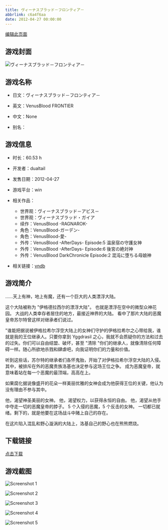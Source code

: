 ```yaml
---
title: ヴィーナスブラッド－フロンティア－
abbrlink: c6a4f6aa
date: 2012-04-27 00:00:00
---
```

[编辑此页面](https://github.com/ACG-3/ADV3-source/blob/main/source/_posts/games/%E3%83%B4%E3%82%A3%E3%83%BC%E3%83%8A%E3%82%B9%E3%83%96%E3%83%A9%E3%83%83%E3%83%89%EF%BC%8D%E3%83%95%E3%83%AD%E3%83%B3%E3%83%86%E3%82%A3%E3%82%A2%EF%BC%8D.md)

## 游戏封面

![ヴィーナスブラッド－フロンティア－](https://pan.timero.xyz/d/onedrive/img_lib_001/%E3%83%B4%E3%82%A3%E3%83%BC%E3%83%8A%E3%82%B9%E3%83%96%E3%83%A9%E3%83%83%E3%83%89%EF%BC%8D%E3%83%95%E3%83%AD%E3%83%B3%E3%83%86%E3%82%A3%E3%82%A2%EF%BC%8D_cover.avif)


## 游戏名称

- 日文：ヴィーナスブラッド－フロンティア－
- 英文：VenusBlood FRONTIER
- 中文：None

- 别名：


## 游戏信息

- 时长：60.53 h
- 开发者：dualtail
- 发售日期：2012-04-27
- 游戏平台：win
- 相关作品：
   - 世界观：ヴィーナスブラッド－アビス－
   - 世界观：ヴィーナスブラッド・ガイア
   - 续作：VenusBlood -RAGNAROK-
   - 角色：VenusBlood-ガーデン-
   - 角色：VenusBlood-愛-
   - 外传：VenusBlood -AfterDays- Episode:5 温泉宿の守護女神
   - 外传：VenusBlood -AfterDays- Episode:6 後宮の絶対神
   - 外传：VenusBlood DarkChronicle Episode:2 混沌に堕ちる母娘神

- 相关链接：[vndb](https://vndb.org/v9409)


## 游戏简介

......天上有神，地上有魔，还有一个巨大的人类漂浮大陆。

这个大陆被称为 "伊格德拉西尔的漂浮大陆"。
也就是漂浮在空中的微型众神花园。
大战的人类幸存者居住的地方，最接近神界的大陆。
看中了那片大陆的恶魔皇帝苏尔特曾这样对继承者们说过。

"谁能把据说被伊格拉希尔浮空大陆上的女神们守护的伊格拉希尔之心带给我，谁就是我的王位继承人。只要你拿到 Yggdrasil 之心，我就不会质疑你的方法和过去的过失。你们可以自由结盟、破坏，甚至 "清除 "你们的继承人，就像清除任何障碍一样。随心所欲地杀戮和肆虐吧，向我证明你们的力量和价值。

听到这些话，苏尔特的继承者们各怀鬼胎，开始了对伊格拉希尔浮空大陆的入侵。
其中，被排斥在外的恶魔贵族洛基也决定参与这场王位之争。
成为恶魔皇帝，就意味着站在每一个恶魔的最顶端，高高在上。

如果腐化据说像盛开的花朵一样美丽优雅的女神会成为他获得王位的关键，他认为没有理由不参与其中。

他，渴望神圣美丽的女神。
他，渴望权力，以获得永恒的自由。
他，渴望从他手中夺走一切的恶魔皇帝的脖子。
5 个入侵的恶魔，5 个反击的女神。
一切都已就绪。剩下的，就是他要在这场战斗中赌上自己的存在。

在这片陷入混乱和野心漩涡的大陆上，洛基自己的野心也在熊熊燃烧。




## 下载链接

[点击下载](https://pan.timero.xyz/onedrive/adv_lib_001/%E3%83%B4%E3%82%A3%E3%83%BC%E3%83%8A%E3%82%B9%E3%83%96%E3%83%A9%E3%83%83%E3%83%89%EF%BC%8D%E3%83%95%E3%83%AD%E3%83%B3%E3%83%86%E3%82%A3%E3%82%A2%EF%BC%8D)


## 游戏截图


![Screenshot 1](https://pan.timero.xyz/d/onedrive/img_lib_001/%E3%83%B4%E3%82%A3%E3%83%BC%E3%83%8A%E3%82%B9%E3%83%96%E3%83%A9%E3%83%83%E3%83%89%EF%BC%8D%E3%83%95%E3%83%AD%E3%83%B3%E3%83%86%E3%82%A3%E3%82%A2%EF%BC%8D_Screenshot_1.avif)

![Screenshot 2](https://pan.timero.xyz/d/onedrive/img_lib_001/%E3%83%B4%E3%82%A3%E3%83%BC%E3%83%8A%E3%82%B9%E3%83%96%E3%83%A9%E3%83%83%E3%83%89%EF%BC%8D%E3%83%95%E3%83%AD%E3%83%B3%E3%83%86%E3%82%A3%E3%82%A2%EF%BC%8D_Screenshot_2.avif)

![Screenshot 3](https://pan.timero.xyz/d/onedrive/img_lib_001/%E3%83%B4%E3%82%A3%E3%83%BC%E3%83%8A%E3%82%B9%E3%83%96%E3%83%A9%E3%83%83%E3%83%89%EF%BC%8D%E3%83%95%E3%83%AD%E3%83%B3%E3%83%86%E3%82%A3%E3%82%A2%EF%BC%8D_Screenshot_3.avif)

![Screenshot 4](https://pan.timero.xyz/d/onedrive/img_lib_001/%E3%83%B4%E3%82%A3%E3%83%BC%E3%83%8A%E3%82%B9%E3%83%96%E3%83%A9%E3%83%83%E3%83%89%EF%BC%8D%E3%83%95%E3%83%AD%E3%83%B3%E3%83%86%E3%82%A3%E3%82%A2%EF%BC%8D_Screenshot_4.avif)

![Screenshot 5](https://pan.timero.xyz/d/onedrive/img_lib_001/%E3%83%B4%E3%82%A3%E3%83%BC%E3%83%8A%E3%82%B9%E3%83%96%E3%83%A9%E3%83%83%E3%83%89%EF%BC%8D%E3%83%95%E3%83%AD%E3%83%B3%E3%83%86%E3%82%A3%E3%82%A2%EF%BC%8D_Screenshot_5.avif)

